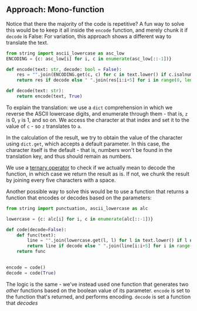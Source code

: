 ## Approach: Mono-function
Notice that there the majority of the code is repetitive? 
A fun way to solve this would be to keep it all inside the `encode` function, and merely chunk it if `decode` is False:
For variation, this approach shows a different way to translate the text.
```python
from string import ascii_lowercase as asc_low
ENCODING = {c: asc_low[i] for i, c in enumerate(asc_low[::-1])}

def encode(text: str, decode: bool = False):
    res = "".join(ENCODING.get(c, c) for c in text.lower() if c.isalnum())
    return res if decode else " ".join(res[i:i+5] for i in range(0, len(res), 5))

def decode(text: str):
    return encode(text, True)
```
To explain the translation: we use a `dict` comprehension in which we reverse the ASCII lowercase digits, and enumerate through them - that is, `z` is 0, `y` is 1, and so on. 
We access the character at that index and set it to the value of `c` - so `z` translates to `a`.

In the calculation of the result, we try to obtain the value of the character using `dict.get`, which accepts a default parameter. 
In this case, the character itself is the default - that is, numbers won't be found in the translation key, and thus should remain as numbers.

We use a [ternary operator][ternary-operator] to check if we actually mean to decode the function, in which case we return the result as is. 
If not, we chunk the result by joining every five characters with a space.

Another possible way to solve this would be to use a function that returns a function that encodes or decodes based on the parameters:
```python
from string import punctuation, ascii_lowercase as alc

lowercase = {c: alc[i] for i, c in enumerate(alc[::-1])}

def code(decode=False):
    def func(text):
        line = "".join(lowercase.get(l, l) for l in text.lower() if l not in punctuation + ' ')
        return line if decode else " ".join(line[i:i+5] for i in range(0, len(line), 5))
    return func

    
encode = code()
decode = code(True)
```
The logic is the same - we've instead used one function that generates two _other_ functions based on the boolean value of its parameter.
`encode` is set to the function that's returned, and performs encoding.
`decode` is set a function that _decodes_

[ternary-operator]: https://www.tutorialspoint.com/ternary-operator-in-python
[decorator]: https://realpython.com/primer-on-python-decorators/
